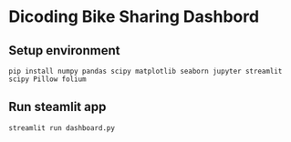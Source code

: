 # Dicoding Bike Sharing Dashbord

## Setup environment

```
pip install numpy pandas scipy matplotlib seaborn jupyter streamlit scipy Pillow folium
```

## Run steamlit app

```
streamlit run dashboard.py
```

